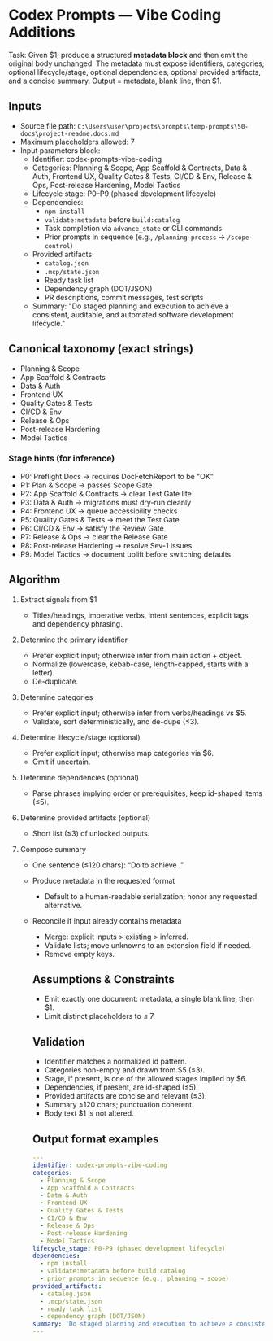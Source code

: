 # Codex Prompts — Vibe Coding Additions

Task: Given $1, produce a structured **metadata block** and then emit the original body unchanged. The metadata must expose identifiers, categories, optional lifecycle/stage, optional dependencies, optional provided artifacts, and a concise summary. Output = metadata, blank line, then $1.

## Inputs

- Source file path: `C:\Users\user\projects\prompts\temp-prompts\50-docs\project-readme.docs.md`
- Maximum placeholders allowed: 7
- Input parameters block:
  - Identifier: codex-prompts-vibe-coding
  - Categories: Planning & Scope, App Scaffold & Contracts, Data & Auth, Frontend UX, Quality Gates & Tests, CI/CD & Env, Release & Ops, Post-release Hardening, Model Tactics
  - Lifecycle stage: P0–P9 (phased development lifecycle)
  - Dependencies:
    - `npm install`
    - `validate:metadata` before `build:catalog`
    - Task completion via `advance_state` or CLI commands
    - Prior prompts in sequence (e.g., `/planning-process` → `/scope-control`)
  - Provided artifacts:
    - `catalog.json`
    - `.mcp/state.json`
    - Ready task list
    - Dependency graph (DOT/JSON)
    - PR descriptions, commit messages, test scripts
  - Summary: "Do staged planning and execution to achieve a consistent, auditable, and automated software development lifecycle."

## Canonical taxonomy (exact strings)

- Planning & Scope
- App Scaffold & Contracts
- Data & Auth
- Frontend UX
- Quality Gates & Tests
- CI/CD & Env
- Release & Ops
- Post-release Hardening
- Model Tactics

### Stage hints (for inference)

- P0: Preflight Docs → requires DocFetchReport to be "OK"
- P1: Plan & Scope → passes Scope Gate
- P2: App Scaffold & Contracts → clear Test Gate lite
- P3: Data & Auth → migrations must dry-run cleanly
- P4: Frontend UX → queue accessibility checks
- P5: Quality Gates & Tests → meet the Test Gate
- P6: CI/CD & Env → satisfy the Review Gate
- P7: Release & Ops → clear the Release Gate
- P8: Post-release Hardening → resolve Sev-1 issues
- P9: Model Tactics → document uplift before switching defaults

## Algorithm

1. Extract signals from $1
   - Titles/headings, imperative verbs, intent sentences, explicit tags, and dependency phrasing.

2. Determine the primary identifier
   - Prefer explicit input; otherwise infer from main action + object.
   - Normalize (lowercase, kebab-case, length-capped, starts with a letter).
   - De-duplicate.

3. Determine categories
   - Prefer explicit input; otherwise infer from verbs/headings vs $5.
   - Validate, sort deterministically, and de-dupe (≤3).

4. Determine lifecycle/stage (optional)
   - Prefer explicit input; otherwise map categories via $6.
   - Omit if uncertain.

5. Determine dependencies (optional)
   - Parse phrases implying order or prerequisites; keep id-shaped items (≤5).

6. Determine provided artifacts (optional)
   - Short list (≤3) of unlocked outputs.

7. Compose summary
   - One sentence (≤120 chars): “Do <verb> <object> to achieve <outcome>.”

8. Produce metadata in the requested format
   - Default to a human-readable serialization; honor any requested alternative.

9. Reconcile if input already contains metadata
   - Merge: explicit inputs > existing > inferred.
   - Validate lists; move unknowns to an extension field if needed.
   - Remove empty keys.

## Assumptions & Constraints

- Emit exactly one document: metadata, a single blank line, then $1.
- Limit distinct placeholders to ≤ 7.

## Validation

- Identifier matches a normalized id pattern.
- Categories non-empty and drawn from $5 (≤3).
- Stage, if present, is one of the allowed stages implied by $6.
- Dependencies, if present, are id-shaped (≤5).
- Provided artifacts are concise and relevant (≤3).
- Summary ≤120 chars; punctuation coherent.
- Body text $1 is not altered.

## Output format examples

```yaml
---
identifier: codex-prompts-vibe-coding
categories:
  - Planning & Scope
  - App Scaffold & Contracts
  - Data & Auth
  - Frontend UX
  - Quality Gates & Tests
  - CI/CD & Env
  - Release & Ops
  - Post-release Hardening
  - Model Tactics
lifecycle_stage: P0-P9 (phased development lifecycle)
dependencies:
  - npm install
  - validate:metadata before build:catalog
  - prior prompts in sequence (e.g., planning → scope)
provided_artifacts:
  - catalog.json
  - .mcp/state.json
  - ready task list
  - dependency graph (DOT/JSON)
summary: 'Do staged planning and execution to achieve a consistent, auditable, and automated software development lifecycle.'
---
```
